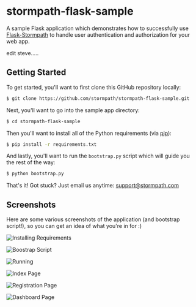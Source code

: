 # stormpath-flask-sample

A sample Flask application which demonstrates how to successfully use
[Flask-Stormpath](https://github.com/stormpath/stormpath-flask) to handle
user authentication and authorization for your web app.

edit steve.....

## Getting Started

To get started, you'll want to first clone this GitHub repository locally:

```bash
$ git clone https://github.com/stormpath/stormpath-flask-sample.git
```

Next, you'll want to go into the sample app directory:

```bash
$ cd stormpath-flask-sample
```

Then you'll want to install all of the Python requirements (via
[pip](http://pip.readthedocs.org/en/latest/)):

```bash
$ pip install -r requirements.txt
```

And lastly, you'll want to run the `bootstrap.py` script which will guide you
the rest of the way:

```bash
$ python bootstrap.py
```

That's it!  Got stuck?  Just email us anytime:
[support@stormpath.com](mailto:support@stormpath.com)


## Screenshots

Here are some various screenshots of the application (and bootstrap script!), so
you can get an idea of what you're in for :)

![Installing Requirements](https://github.com/stormpath/stormpath-flask-sample/raw/master/assets/installing-requirements.png)

![Boostrap Script](https://github.com/stormpath/stormpath-flask-sample/raw/master/assets/bootstrap.png)

![Running](https://github.com/stormpath/stormpath-flask-sample/raw/master/assets/running.png)

![Index Page](https://github.com/stormpath/stormpath-flask-sample/raw/master/assets/index-page.png)

![Registration Page](https://github.com/stormpath/stormpath-flask-sample/raw/master/assets/registration-page.png)

![Dashboard Page](https://github.com/stormpath/stormpath-flask-sample/raw/master/assets/dashboard-page.png)
